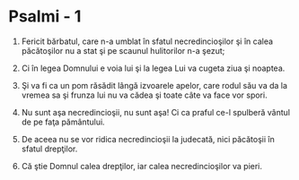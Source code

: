 # Psalmi - 1

1. Fericit bărbatul, care n-a umblat în sfatul necredincioşilor şi în calea păcătoşilor nu a stat şi pe scaunul hulitorilor n-a şezut; 

2. Ci în legea Domnului e voia lui şi la legea Lui va cugeta ziua şi noaptea. 

3. Şi va fi ca un pom răsădit lângă izvoarele apelor, care rodul său va da la vremea sa şi frunza lui nu va cădea şi toate câte va face vor spori.

4. Nu sunt aşa necredincioşii, nu sunt aşa! Ci ca praful ce-l spulberă vântul de pe faţa pământului. 

5. De aceea nu se vor ridica necredincioşii la judecată, nici păcătoşii în sfatul drepţilor. 

6. Că ştie Domnul calea drepţilor, iar calea necredincioşilor va pieri. 

